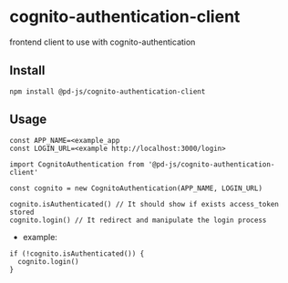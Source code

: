 # cognito-authentication-client
frontend client to use with cognito-authentication

## Install
```
npm install @pd-js/cognito-authentication-client
```

## Usage
```
const APP_NAME=<example_app
const LOGIN_URL=<example http://localhost:3000/login>

import CognitoAuthentication from '@pd-js/cognito-authentication-client'

const cognito = new CognitoAuthentication(APP_NAME, LOGIN_URL)

cognito.isAuthenticated() // It should show if exists access_token stored
cognito.login() // It redirect and manipulate the login process
```
* example:
```
if (!cognito.isAuthenticated()) {
  cognito.login()
}
```
